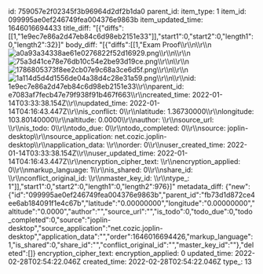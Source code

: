 id: 759057e2f02345f3b96964d2df2b1da0
parent_id: 
item_type: 1
item_id: 099995ae0ef246749fea004376e9863b
item_updated_time: 1646016694433
title_diff: "[{\"diffs\":[[1,\"1e9ec7e86a2d47eb84c6d98eb2151e33\"]],\"start1\":0,\"start2\":0,\"length1\":0,\"length2\":32}]"
body_diff: "[{\"diffs\":[[1,\"Exam Proof\\\r\\\n\\\r\\\n![a0a93a34338ae61e0276822f52d16929.png](:/fc1cc6d8e16d402c849da21a98de4e81)\\\r\\\n\\\r\\\n![75a3d41ce78e76db10c54e2be93d19ce.png](:/ba0601c8173a45aca9f8f73dd82d1ab0)\\\r\\\n\\\r\\\n![1786805373f8ee2cb07e9c68a3ce6d5f.png](:/2bee68ba14b24dd5bc864f5160cc65da)\\\r\\\n\\\r\\\n![1a114d5d4d1556de04a38d4c28e31a59.png](:/9baa59bc259146aa996727a0aab6dc12)\\\r\\\n\\\r\\\nid: 1e9ec7e86a2d47eb84c6d98eb2151e33\\\r\\\nparent_id: e7083af7fecb47e79f938f91b467f663\\\r\\\ncreated_time: 2022-01-14T03:33:38.154Z\\\r\\\nupdated_time: 2022-01-14T04:16:43.447Z\\\r\\\nis_conflict: 0\\\r\\\nlatitude: 1.36730000\\\r\\\nlongitude: 103.80140000\\\r\\\naltitude: 0.0000\\\r\\\nauthor: \\\r\\\nsource_url: \\\r\\\nis_todo: 0\\\r\\\ntodo_due: 0\\\r\\\ntodo_completed: 0\\\r\\\nsource: joplin-desktop\\\r\\\nsource_application: net.cozic.joplin-desktop\\\r\\\napplication_data: \\\r\\\norder: 0\\\r\\\nuser_created_time: 2022-01-14T03:33:38.154Z\\\r\\\nuser_updated_time: 2022-01-14T04:16:43.447Z\\\r\\\nencryption_cipher_text: \\\r\\\nencryption_applied: 0\\\r\\\nmarkup_language: 1\\\r\\\nis_shared: 0\\\r\\\nshare_id: \\\r\\\nconflict_original_id: \\\r\\\nmaster_key_id: \\\r\\\ntype_: 1\"]],\"start1\":0,\"start2\":0,\"length1\":0,\"length2\":976}]"
metadata_diff: {"new":{"id":"099995ae0ef246749fea004376e9863b","parent_id":"fb73d1d872ce4ee6ab184091f1e4c67b","latitude":"0.00000000","longitude":"0.00000000","altitude":"0.0000","author":"","source_url":"","is_todo":0,"todo_due":0,"todo_completed":0,"source":"joplin-desktop","source_application":"net.cozic.joplin-desktop","application_data":"","order":1646016694426,"markup_language":1,"is_shared":0,"share_id":"","conflict_original_id":"","master_key_id":""},"deleted":[]}
encryption_cipher_text: 
encryption_applied: 0
updated_time: 2022-02-28T02:54:22.046Z
created_time: 2022-02-28T02:54:22.046Z
type_: 13